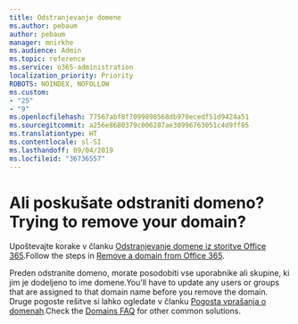 ```yaml
---
title: Odstranjevanje domene
ms.author: pebaum
author: pebaum
manager: mnirkhe
ms.audience: Admin
ms.topic: reference
ms.service: o365-administration
localization_priority: Priority
ROBOTS: NOINDEX, NOFOLLOW
ms.custom:
- "25"
- "9"
ms.openlocfilehash: 77567abf8f7099898568db970ecedf51d9424a51
ms.sourcegitcommit: a256e8680379c006287ae30996763051c4d9ff85
ms.translationtype: HT
ms.contentlocale: sl-SI
ms.lasthandoff: 09/04/2019
ms.locfileid: "36736557"
---
```

# <a name="trying-to-remove-your-domain"></a><span data-ttu-id="6daf6-102">Ali poskušate odstraniti domeno?</span><span class="sxs-lookup"><span data-stu-id="6daf6-102">Trying to remove your domain?</span></span>

<span data-ttu-id="6daf6-103">Upoštevajte korake v članku [Odstranjevanje domene iz storitve Office 365](https://docs.microsoft.com/office365/admin/get-help-with-domains/remove-a-domain).</span><span class="sxs-lookup"><span data-stu-id="6daf6-103">Follow the steps in [Remove a domain from Office 365](https://docs.microsoft.com/office365/admin/get-help-with-domains/remove-a-domain).</span></span>
  
<span data-ttu-id="6daf6-104">Preden odstranite domeno, morate posodobiti vse uporabnike ali skupine, ki jim je dodeljeno to ime domene.</span><span class="sxs-lookup"><span data-stu-id="6daf6-104">You'll have to update any users or groups that are assigned to that domain name before you remove the domain.</span></span> <span data-ttu-id="6daf6-105">Druge pogoste rešitve si lahko ogledate v članku [Pogosta vprašanja o domenah](https://docs.microsoft.com/office365/admin/setup/domains-faq).</span><span class="sxs-lookup"><span data-stu-id="6daf6-105">Check the [Domains FAQ](https://docs.microsoft.com/office365/admin/setup/domains-faq) for other common solutions.</span></span>
  